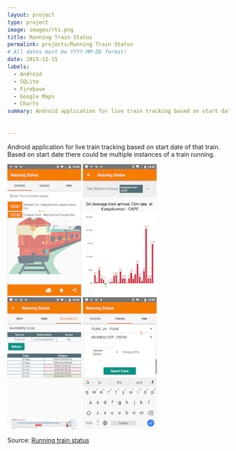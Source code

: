 ```yaml
---
layout: project
type: project
image: images/rts.png
title: Running Train Status
permalink: projects/Running Train Status
# All dates must be YYYY-MM-DD format!
date: 2015-12-15
labels:
  - Android
  - SQLite
  - Firebase
  - Google Maps
  - Charts
summary: Android application for live train tracking based on start date of that train. Based on start date there could be multiple instances of a train running.


---
```

Android application for live train tracking based on start date of that train. Based on start date there could be multiple instances of a train running.

<div class="ui small rounded images">
  <img class="ui image" src="../images/rts0.jpg">
  <img class="ui image" src="../images/rts1.png">
  <img class="ui image" src="../images/rts2.jpg">
  <img class="ui image" src="../images/rts3.png">
</div>


Source: <a href="https://play.google.com/store/apps/details?id=in.runningstatus">Running train status</a>
